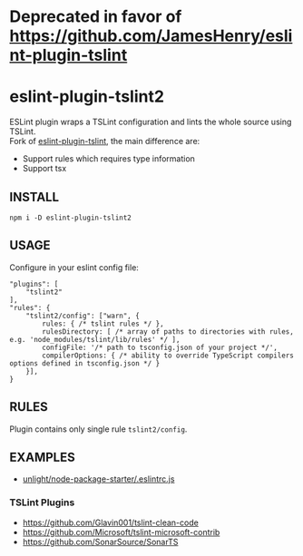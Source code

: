 # Deprecated in favor of https://github.com/JamesHenry/eslint-plugin-tslint
# eslint-plugin-tslint2
ESLint plugin wraps a TSLint configuration and lints the whole source using TSLint.  
Fork of [eslint-plugin-tslint](https://github.com/JamesHenry/eslint-plugin-tslint), the main difference are:  
- Support rules which requires type information
- Support tsx

## INSTALL
```
npm i -D eslint-plugin-tslint2
```

## USAGE
Configure in your eslint config file:
```
"plugins": [
    "tslint2"
],
"rules": {
    "tslint2/config": ["warn", {
        rules: { /* tslint rules */ },
        rulesDirectory: [ /* array of paths to directories with rules, e.g. 'node_modules/tslint/lib/rules' */ ],
        configFile: '/* path to tsconfig.json of your project */',
        compilerOptions: { /* ability to override TypeScript compilers options defined in tsconfig.json */ }
    }],
}
```

## RULES
Plugin contains only single rule `tslint2/config`.

## EXAMPLES
* [unlight/node-package-starter/.eslintrc.js](https://github.com/unlight/node-package-starter/blob/master/.eslintrc.js)

### TSLint Plugins
* https://github.com/Glavin001/tslint-clean-code
* https://github.com/Microsoft/tslint-microsoft-contrib
* https://github.com/SonarSource/SonarTS
